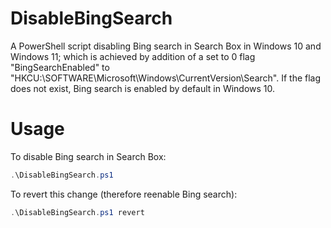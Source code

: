# DisableBingSearch
A PowerShell script disabling Bing search in Search Box in Windows 10 and Windows 11; which is achieved by addition of a set to 0 flag "BingSearchEnabled" to "HKCU:\SOFTWARE\Microsoft\Windows\CurrentVersion\Search". If the flag does not exist, Bing search is enabled by default in Windows 10.

# Usage
To disable Bing search in Search Box:
```powershell
.\DisableBingSearch.ps1
```
To revert this change (therefore reenable Bing search):
```powershell
.\DisableBingSearch.ps1 revert
```